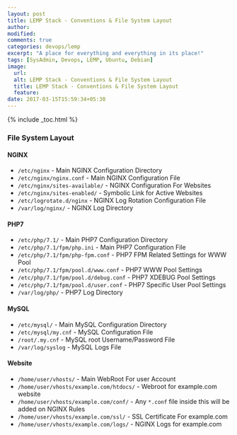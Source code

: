 ```yaml
---
layout: post
title: LEMP Stack - Conventions & File System Layout
author:
modified:
comments: true
categories: devops/lemp
excerpt: "A place for everything and everything in its place!"
tags: [SysAdmin, Devops, LEMP, Ubuntu, Debian]
image:
  url:
  alt: LEMP Stack - Conventions & File System Layout
  title: LEMP Stack - Conventions & File System Layout
  feature:
date: 2017-03-15T15:59:34+05:30
---
```



{% include _toc.html %}

### File System Layout

#### NGINX

* `/etc/nginx` - Main NGINX Configuration Directory
* `/etc/nginx/nginx.conf` - Main NGINX Configuration File
* `/etc/nginx/sites-available/` - NGINX Configuration For Websites
* `/etc/nginx/sites-enabled/` - Symbolic Link for Active Websites
* `/etc/logrotate.d/nginx` - NGINX Log Rotation Configuration File
* `/var/log/nginx/` - NGINX Log Directory

#### PHP7

* `/etc/php/7.1/` - Main PHP7 Configuration Directory
* `/etc/php/7.1/fpm/php.ini` - Main PHP7 Configuration File
* `/etc/php/7.1/fpm/php-fpm.conf` - PHP7 FPM Related Settings for WWW Pool
* `/etc/php/7.1/fpm/pool.d/www.conf` - PHP7 WWW Pool Settings
* `/etc/php/7.1/fpm/pool.d/debug.conf` - PHP7 XDEBUG Pool Settings
* `/etc/php/7.1/fpm/pool.d/user.conf` - PHP7 Specific User Pool Settings
* `/var/log/php/` - PHP7 Log Directory

#### MySQL

* `/etc/mysql/` - Main MySQL Configuration Directory
* `/etc/mysql/my.cnf` - MySQL Configuration File
* `/root/.my.cnf` - MySQL root Username/Password File
* `/var/log/syslog` - MySQL Logs File

#### Website

* `/home/user/vhosts/` - Main WebRoot For user Account
* `/home/user/vhosts/example.com/htdocs/` - Webroot for example.com website
* `/home/user/vhosts/example.com/conf/` - Any `*.conf` file inside this will be added on NGINX Rules
* `/home/user/vhosts/example.com/ssl/` - SSL Certificate For example.com
* `/home/user/vhosts/example.com/logs/` - NGINX Logs for example.com

